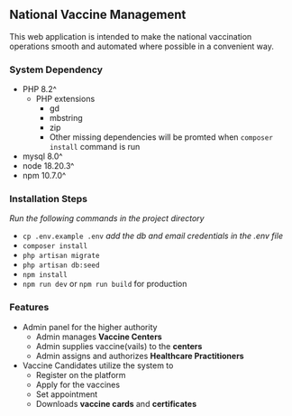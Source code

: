 ##  National Vaccine Management

This web application is intended to make the national vaccination operations smooth and automated where possible in a convenient way.

### System Dependency
-   PHP 8.2^
    - PHP extensions
        -   gd
        -   mbstring
        -   zip
        -   Other missing dependencies will be promted when `composer install` command is run
-   mysql 8.0^
-   node 18.20.3^
-   npm 10.7.0^

### Installation Steps
*Run the following commands in the project directory*
-   `cp .env.example .env` *add the db and email credentials in the .env file*
-   `composer install`
-   `php artisan migrate`
-   `php artisan db:seed`
-   `npm install`
-   `npm run dev` or `npm run build` for production

### Features
-   Admin panel for the higher authority
    -   Admin manages **Vaccine Centers**
    -   Admin supplies vaccine(vails) to the **centers**
    -   Admin assigns and authorizes **Healthcare Practitioners**
-   Vaccine Candidates utilize the system to
    -   Register on the platform
    -   Apply for the vaccines
    -   Set appointment
    -   Downloads **vaccine cards** and **certificates**